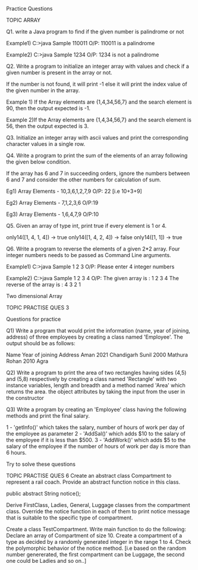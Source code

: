 
Practice Questions

TOPIC ARRAY

Q1. write a Java program to find if the given number is palindrome or not

Example1)
C:\>java Sample 110011
O/P: 110011 is a palindrome

Example2)
C:\>java Sample 1234
O/P: 1234 is not a palindrome


Q2. Write a program to initialize an integer array with values and check if a given number is present in the array or not.

If the number is not found, it will print -1 else it will print the index value of the given  number in the array.

Example 1) If the Array elements are  {1,4,34,56,7} and the search element is 90, then the output expected is -1.

Example 2)If the Array elements are  {1,4,34,56,7} and the search element is 56, then the output expected is 3.

Q3. Initialize an integer array with ascii values and print the corresponding character values in a single row.


Q4. Write a program to print the sum of the elements of an array following the given below condition.

If the array has 6 and 7 in succeeding orders, ignore the numbers between 6 and 7
and consider the other numbers for calculation of sum.

Eg1) Array Elements - 10,3,6,1,2,7,9
O/P: 22
[i.e 10+3+9]

Eg2) Array Elements - 7,1,2,3,6
O/P:19

Eg3) Array Elements - 1,6,4,7,9
O/P:10


Q5. Given an array of type int, print true if every element is 1 or 4.

only14([1, 4, 1, 4]) → true
only14([1, 4, 2, 4]) → false
only14([1, 1]) → true

Q6. Write a program to reverse the elements of a given 2*2 array.
Four integer numbers needs to be passed as Command Line arguments.

Example1)
C:\>java Sample 1 2 3
O/P: Please enter 4 integer numbers

Example2)
C:\>java Sample 1 2 3 4
O/P:
 The given array is :
  1 2
  3 4
 The reverse of the array is :
  4 3
  2 1

Two dimensional Array




TOPIC PRACTISE QUES 3 

Questions for practice



Q1) Write a program that would print the information (name, year of joining, address) of three employees
by creating a class named 'Employee'. The output should be as follows:


Name     Year of joining     Address
Aman     2021                Chandigarh
Sunil    2000                Mathura
Rohan    2010                Agra



Q2) Write a program to print the area of two rectangles having sides (4,5) and (5,8) respectively
by creating a class named 'Rectangle' with two instance variables, length and breadth and
a  method named 'Area' which returns the area.
 the object attributes by taking the input from the user in the constructor


Q3) Write a program by creating an 'Employee' class having the following methods and print the final salary.

1 - 'getInfo()' which takes the salary, number of hours of work per day of the employee as parameter
2 - 'AddSal()' which adds $10 to the salary of the employee if it is less than $500.
3 - 'AddWork()' which adds $5 to the salary of the employee if the number of hours of work per day is more than 6 hours.


Try to solve these questions


TOPIC PRACTISE QUES 6
Create an abstract class Compartment to represent a rail coach. Provide an abstract function notice in this class.

public abstract String notice();

Derive FirstClass, Ladies, General, Luggage classes from the compartment class.
Override the notice function in each of them to print notice message that is suitable to the specific type of  compartment.

Create a class TestCompartment. Write main function to do the following:
Declare an array of Compartment of size 10.
Create a compartment of a type as decided by a randomly generated integer in the range 1 to 4.
Check the polymorphic behavior of the notice method.
[i.e based on the random  number genererated, the first compartment can be Luggage, the second one could be Ladies and so on..]



